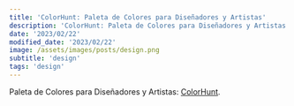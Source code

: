 ```yaml
---
title: 'ColorHunt: Paleta de Colores para Diseñadores y Artistas'
description: 'ColorHunt: Paleta de Colores para Diseñadores y Artistas.'
date: '2023/02/22'
modified_date: '2023/02/22'
image: /assets/images/posts/design.png
subtitle: 'design'
tags: 'design'
---
```


Paleta de Colores para Diseñadores y Artistas: [ColorHunt](https://colorhunt.co/).

